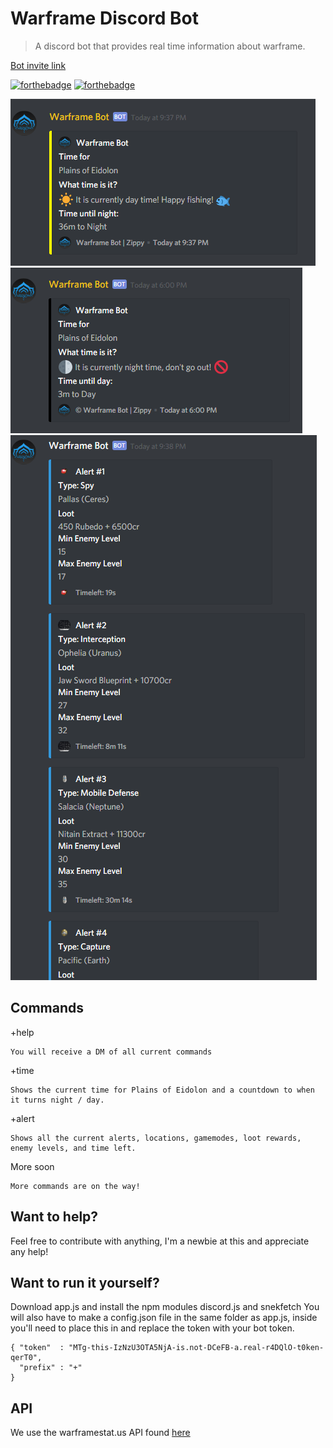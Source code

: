 # Warframe Discord Bot
> A discord bot that provides real time information about warframe.

[Bot invite link](https://discordapp.com/oauth2/authorize?client_id=432276575044632586&scope=bot)

[![forthebadge](https://forthebadge.com/images/badges/built-with-love.svg)](https://forthebadge.com)
[![forthebadge](https://forthebadge.com/images/badges/60-percent-of-the-time-works-every-time.svg)](https://forthebadge.com)


![](header1.png)
![](header2.png)
![](header3.png)

## Commands

+help

```
You will receive a DM of all current commands
```

+time

```
Shows the current time for Plains of Eidolon and a countdown to when it turns night / day.
```

+alert

```
Shows all the current alerts, locations, gamemodes, loot rewards, enemy levels, and time left.
```

More soon

```
More commands are on the way!
```
## Want to help?

Feel free to contribute with anything, I'm a newbie at this and appreciate any help!

## Want to run it yourself?

Download app.js and install the npm modules discord.js and snekfetch
You will also have to make a config.json file in the same folder as app.js, inside you'll need to place this in and replace the token with your bot token.

```
{ "token"  : "MTg-this-IzNzU3OTA5NjA-is.not-DCeFB-a.real-r4DQlO-t0ken-qerT0",
  "prefix" : "+"
}
```

## API

We use the warframestat.us API found [here](https://api.warframestat.us/)

